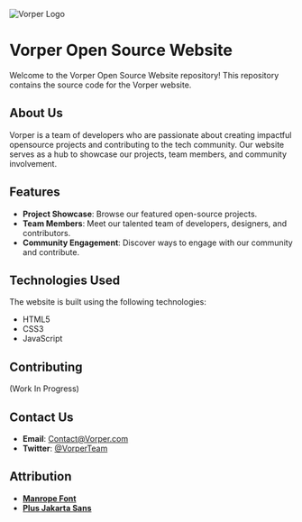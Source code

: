 ![Vorper Logo](https://cdn.discordapp.com/attachments/1180390307007823902/1190609967967916102/Osk1XsA.png?ex=65a26cf0&is=658ff7f0&hm=417950da2c2ddc8a3c7a20e1c4fdb00a6014fe1edadc1702a0a4ca409c2b91b3&)

# Vorper Open Source Website

Welcome to the Vorper Open Source Website repository! This repository contains the source code for the Vorper website.

## About Us

Vorper is a team of developers who are passionate about creating impactful opensource projects and contributing to the tech community. Our website serves as a hub to showcase our projects, team members, and community involvement.

## Features

- **Project Showcase**: Browse our featured open-source projects.
- **Team Members**: Meet our talented team of developers, designers, and contributors.
- **Community Engagement**: Discover ways to engage with our community and contribute.

## Technologies Used

The website is built using the following technologies:

- HTML5
- CSS3
- JavaScript

## Contributing

(Work In Progress)

## Contact Us

- **Email**: Contact@Vorper.com
- **Twitter**: [@VorperTeam](https://twitter.com/VorperTeam)

## Attribution

- [**Manrope Font**](https://github.com/sharanda/manrope)
- [**Plus Jakarta Sans**](https://github.com/tokotype/PlusJakartaSans)
